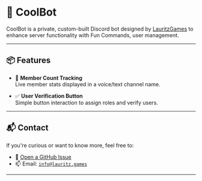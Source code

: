 # 🤖 CoolBot

CoolBot is a private, custom-built Discord bot designed by [LauritzGames](https://lauritz.games) to enhance server functionality with Fun Commands, user management.

---

## 📦 Features

- 👥 **Member Count Tracking**  
  Live member stats displayed in a voice/text channel name.

- ✅ **User Verification Button**  
  Simple button interaction to assign roles and verify users.

---

## 📬 Contact

If you're curious or want to know more, feel free to:

- 🐙 [Open a GitHub Issue](https://github.com/lauritzgames/CoolBot/issues)
- 📫 Email: [`info@lauritz.games`](mailto:info@lauritz.games)

---
